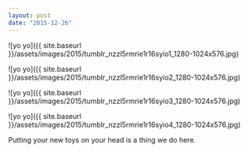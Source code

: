 ```yaml
---
layout: post
date: "2015-12-26"
---
```


![yo yo]({{ site.baseurl }}/assets/images/2015/tumblr_nzzl5rmrie1r16syio1_1280-1024x576.jpg)

![yo yo]({{ site.baseurl }}/assets/images/2015/tumblr_nzzl5rmrie1r16syio2_1280-1024x576.jpg)

![yo yo]({{ site.baseurl }}/assets/images/2015/tumblr_nzzl5rmrie1r16syio3_1280-1024x576.jpg)

![yo yo]({{ site.baseurl }}/assets/images/2015/tumblr_nzzl5rmrie1r16syio4_1280-1024x576.jpg)

Putting your new toys on your head is a thing we do here.
